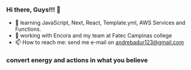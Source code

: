 ### Hi there, Guys!!! 👋

- 🌱 learning JavaScript, Next, React, Template.yml, AWS Services and Functions.
- 👯 working with Encora and my team at Fatec Campinas college  
- 📫 How to reach me: send me e-mail on andrebadur123@gmail.com

### convert energy and actions in what you believe
